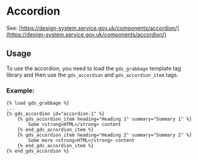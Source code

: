 # Accordion

See: [https://design-system.service.gov.uk/components/accordion/](https://design-system.service.gov.uk/components/accordion/)

## Usage

To use the accordion, you need to load the `gds_grabbage` template tag library and then use the `gds_accordion` and `gds_accordion_item` tags.

### Example:

```django
{% load gds_grabbage %}
...
{% gds_accordion id="accordion-1" %}
    {% gds_accordion_item heading="Heading 1" summary="Summary 1" %}
        Some <strong>HTML</strong> content
    {% end_gds_accordion_item %}
    {% gds_accordion_item heading="Heading 2" summary="Summary 2" %}
        Some more <strong>HTML</strong> content
    {% end_gds_accordion_item %}
{% end_gds_accordion %}
```
